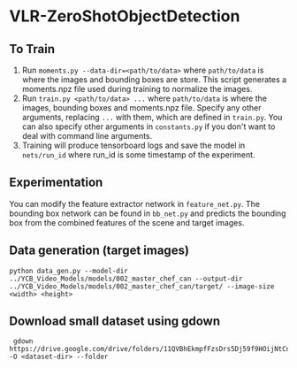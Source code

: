 # VLR-ZeroShotObjectDetection

## To Train
1. Run `moments.py --data-dir=<path/to/data>` where `path/to/data` is where the images and bounding boxes are store. This script generates a moments.npz file used during training to normalize the images.
2. Run `train.py <path/to/data> ...` where `path/to/data` is where the images, bounding boxes and moments.npz file. Specify any other arguments, replacing `...` with them, which are defined in `train.py`. You can also specify other arguments in `constants.py` if you don't want to deal with command line arguments.
3. Training will produce tensorboard logs and save the model in `nets/run_id` where run_id is some timestamp of the experiment.

## Experimentation
You can modify the feature extractor network in `feature_net.py`. The bounding box network can be found in `bb_net.py` and predicts the bounding box from the combined features of the scene and target images.


## Data generation (target images)

```
python data_gen.py --model-dir ../YCB_Video_Models/models/002_master_chef_can --output-dir ../YCB_Video_Models/models/002_master_chef_can/target/ --image-size <width> <height>
```

## Download small dataset using gdown
```
 gdown https://drive.google.com/drive/folders/11QVBhEkmpfFzsDrs5Dj59f9HOijNtCnH -O <dataset-dir> --folder
```
